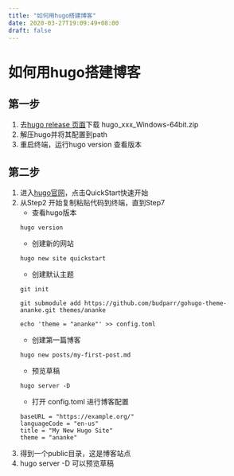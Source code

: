 ```yaml
---
title: "如何用hugo搭建博客"
date: 2020-03-27T19:09:49+08:00
draft: false
---
```


# 如何用hugo搭建博客

## 第一步
1. 去[hugo release 页面](https://github.com/gohugoio/hugo/releases)下载 hugo_xxx_Windows-64bit.zip
2. 解压hugo并将其配置到path
3. 重启终端，运行hugo version 查看版本

## 第二步
1. 进入[hugo官网](https://gohugo.io/)，点击QuickStart快速开始
2. 从Step2 开始复制粘贴代码到终端，直到Step7
   * 查看hugo版本
   ```
   hugo version
   ```
   * 创建新的网站
   ```
   hugo new site quickstart
   ```
   * 创建默认主题
   ```
   git init

   git submodule add https://github.com/budparr/gohugo-theme-ananke.git themes/ananke

   echo 'theme = "ananke"' >> config.toml
   ```
   * 创建第一篇博客
   ```
   hugo new posts/my-first-post.md
   ```
   * 预览草稿
   ```
   hugo server -D
   ```
   * 打开 config.toml 进行博客配置
   ```
   baseURL = "https://example.org/"
   languageCode = "en-us"
   title = "My New Hugo Site"
   theme = "ananke"
   ```
3. 得到一个public目录，这是博客站点
4. hugo server -D 可以预览草稿
